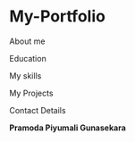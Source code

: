 # My-Portfolio


About me

Education

My skills

My Projects

Contact Details

__Pramoda Piyumali Gunasekara__
